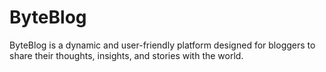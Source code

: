 # ByteBlog
ByteBlog is a dynamic and user-friendly platform designed for bloggers to share their thoughts, insights, and stories with the world.
